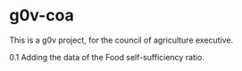 g0v-coa
=======
This is a g0v project, for the council of agriculture executive.

0.1
Adding the data of the Food self-sufficiency ratio.
